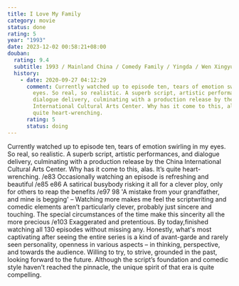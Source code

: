```yaml
---
title: I Love My Family
category: movie
status: done
rating: 5
year: "1993"
date: 2023-12-02 00:58:21+08:00
douban:
  rating: 9.4
  subtitle: 1993 / Mainland China / Comedy Family / Yingda / Wen Xingyu Song Dandan
  history:
    - date: 2020-09-27 04:12:29
      comment: Currently watched up to episode ten, tears of emotion swirling in my
        eyes. So real, so realistic. A superb script, artistic performances, and
        dialogue delivery, culminating with a production release by the China
        International Cultural Arts Center. Why has it come to this, alas. It’s
        quite heart-wrenching.
      rating: 5
      status: doing
---
```


Currently watched up to episode ten, tears of emotion swirling in my eyes. So real, so realistic. A superb script, artistic performances, and dialogue delivery, culminating with a production release by the China International Cultural Arts Center. Why has it come to this, alas. It’s quite heart-wrenching. /e83 Occasionally watching an episode is refreshing and beautiful /e85 e86 A satirical busybody risking it all for a clever ploy, only for others to reap the benefits /e97 98 'A mistake from your grandfather, and mine is begging' – Watching more makes me feel the scriptwriting and comedic elements aren’t particularly clever, probably just sincere and touching. The special circumstances of the time make this sincerity all the more precious /e103 Exaggerated and pretentious. By today,finished watching all 130 episodes without missing any. Honestly, what's most captivating after seeing the entire series is a kind of avant-garde and rarely seen personality, openness in various aspects – in thinking, perspective, and towards the audience. Willing to try, to strive, grounded in the past, looking forward to the future. Although the script’s foundation and comedic style haven’t reached the pinnacle, the unique spirit of that era is quite compelling.
